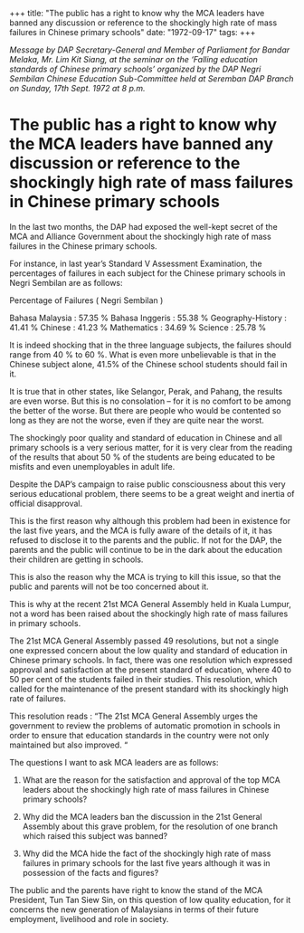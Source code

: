 +++ 
title: "The public has a right to know why the MCA leaders have banned any discussion or reference to the shockingly high rate of mass failures in Chinese primary schools"
date: "1972-09-17"
tags:
+++

_Message by DAP Secretary-General and Member of Parliament for Bandar Melaka, Mr. Lim Kit Siang, at the seminar on the ‘Falling education standards of Chinese primary schools’ organized by the DAP Negri Sembilan Chinese Education Sub-Committee held at Seremban DAP Branch on Sunday, 17th Sept. 1972 at 8 p.m._

# The public has a right to know why the MCA leaders have banned any discussion or reference to the shockingly high rate of mass failures in Chinese primary schools

In the last two months, the DAP had exposed the well-kept secret of the MCA and Alliance Government about the shockingly high rate of mass failures in the Chinese primary schools.</u>

For instance, in last year’s Standard V Assessment Examination, the percentages of failures in each subject for the Chinese primary schools in Negri Sembilan are as follows: 

Percentage of Failures ( Negri Sembilan )

Bahasa Malaysia : 57.35 %
Bahasa Inggeris : 55.38 %
Geography-History : 41.41 %
Chinese : 41.23 %
Mathematics : 34.69 %
Science : 25.78 %

It is indeed shocking that in the three language subjects, the failures should range from 40 % to 60 %. What is even more unbelievable is that in the Chinese subject alone, 41.5% of the Chinese school students should fail in it.

It is true that in other states, like Selangor, Perak, and Pahang, the results are even worse. But this is no consolation – for it is no comfort to be among the better of the worse. But there are people who would be contented so long as they are not the worse, even if they are quite near the worst.

The shockingly poor quality and standard of education in Chinese and all primary schools is a very serious matter, for it is very clear from the reading of the results that about 50 % of the students are being educated to be misfits and even unemployables in adult life.

Despite the DAP’s campaign to raise public consciousness about this very serious educational problem, there seems to be a great weight and inertia of official disapproval.

This is the first reason why although this problem had been in existence for the last five years, and the MCA is fully aware of the details of it, it has refused to disclose it to the parents and the public. If not for the DAP, the parents and the public will continue to be in the dark about the education their children are getting in schools.

This is also the reason why the MCA is trying to kill this issue, so that the public and parents will not be too concerned about it.

This is why at the recent 21st MCA General Assembly held in Kuala Lumpur, not a word has been raised about the shockingly high rate of mass failures in primary schools.

The 21st MCA General Assembly passed 49 resolutions, but not a single one expressed concern about the low quality and standard of education in Chinese primary schools. In fact, there was one resolution which expressed approval and satisfaction at the present standard of education, where 40 to 50 per cent of the students failed in their studies. This resolution, which called for the maintenance of the present standard with its shockingly high rate of failures.

This resolution reads : “The 21st MCA General Assembly urges the government to review the problems of automatic promotion in schools in order to ensure that education standards in the country were not only maintained but also improved. “ 

The questions I want to ask MCA leaders are as follows:

1.	What are the reason for the satisfaction and approval of the top MCA leaders about the shockingly high rate of mass failures in Chinese primary schools?

2.	Why did the MCA leaders ban the discussion in the 21st General Assembly about this grave problem, for the resolution of one branch which raised this subject was banned?

3.	Why did the MCA hide the fact of the shockingly high rate of mass failures in primary schools for the last five years although it was in possession of the facts and figures?

The public and the parents have right to know the stand of the MCA President, Tun Tan Siew Sin, on this question of low quality education, for it concerns the new generation of Malaysians in terms of their future employment, livelihood and role in society.
 
